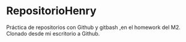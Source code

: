 # RepositorioHenry
Práctica de repositorios con Github y gitbash ,en el homework del M2.
Clonado desde mi escritorio a Github.
